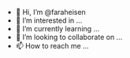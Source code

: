 - 👋 Hi, I’m @faraheisen
- 👀 I’m interested in ...
- 🌱 I’m currently learning ...
- 💞️ I’m looking to collaborate on ...
- 📫 How to reach me ...

<!---
faraheisen/faraheisen is a ✨ special ✨ repository because its `README.md` (this file) appears on your GitHub profile.
You can click the Preview link to take a look at your changes.
--->

